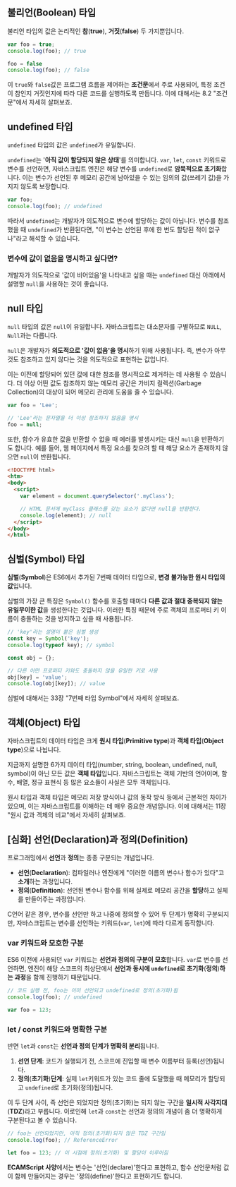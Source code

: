 ## 불리언(Boolean) 타입

불리언 타입의 값은 논리적인 **참**(**true**), **거짓**(**false**) 두 가지뿐입니다.

```javascript
var foo = true;
console.log(foo); // true

foo = false
console.log(foo); // false
```
이 `true`와 `false`값은 프로그램 흐름을 제어하는 **조건문**에서 주로 사용되어,
특정 조건이 참인지 거짓인지에 따라 다른 코드를 실행하도록 만듭니다.
이에 대해서는 8.2 "조건문"에서 자세히 살펴보죠.

## undefined 타입

`undefined` 타입의 값은 `undefined`가 유일합니다.

`undefined`는 '**아직 값이 할당되지 않은 상태**'를 의미합니다. 
`var`, `let`, `const` 키워드로 변수를 선언하면, 자바스크립트 엔진은 해당 변수를 `undefined`로 **암묵적으로 초기화**합니다. 이는 변수가 선언된 후 메모리 공간에 남아있을 수 있는 임의의 값(쓰레기 값)을 가지지 않도록 보장합니다.
```javascript
var foo;
console.log(foo); // undefined
```
따라서 `undefined`는 개발자가 의도적으로 변수에 할당하는 값이 아닙니다. 변수를 참조 했을 때 `undefined`가 반환된다면, "이 변수는 선언된 후에 한 번도 할당된 적이 없구나"라고 해석할 수 있습니다.

### 변수에 값이 없음을 명시하고 싶다면?

개발자가 의도적으로 '값이 비어있음'을 나타내고 싶을 때는 `undefined` 대신 아래에서 설명할 `null`을 사용하는 것이 좋습니다.

## null 타입

`null` 타입의 값은 `null`이 유일합니다. 자바스크립트는 대소문자를 구별하므로 `NULL`, `Null`과는 다릅니다.

`null`은 개발자가 **의도적으로 '값이 없음'을 명시**하기 위해 사용됩니다. 즉, 변수가 아무것도 참조하고 있지 않다는 것을 의도적으로 표현하는 값입니다.

이는 이전에 할당되어 있던 값에 대한 참조를 명시적으로 제거하는 데 사용될 수 있습니다. 더 이상 어떤 값도 참조하지 않는 메모리 공간은 가비지 컬렉션(Garbage Collection)의 대상이 되어 메모리 관리에 도움을 줄 수 있습니다.
```javascript
var foo = 'Lee';

// 'Lee'라는 문자열을 더 이상 참조하지 않음을 명시
foo = null;
```

또한, 함수가 유효한 값을 반환할 수 없을 때 에러를 발생시키는 대신 `null`을 반환하기도 합니다.
예를 들어, 웹 페이지에서 특정 요소를 찾으려 할 때 해당 요소가 존재하지 않으면 `null`이 반환됩니다.
```html
<!DOCTYPE html>
<htm>
<body>
  <script>
    var element = document.querySelector('.myClass');

    // HTML 문서에 myClass 클래스를 갖는 요소가 없다면 null을 반환한다.
    console.log(element); // null
  </script>
</body>
</html>
```

## 심벌(Symbol) 타입

**심벌**(**Symbol**)은 ES6에서 추가된 7번째 데이터 타입으로, **변경 불가능한 원시 타입의 값**입니다.

심벌의 가장 큰 특징은 `Symbol()` 함수를 호출할 때마다 **다른 값과 절대 중복되지 않는 유일무이한 값**을 생성한다는 것입니다. 이러한 특징 때문에 주로 객체의 프로퍼티 키 이름이 충돌하는 것을 방지하고 싶을 때 사용됩니다.
```javascript
// 'key'라는 설명이 붙은 심벌 생성
const key = Symbol('key');
console.log(typeof key); // symbol

const obj = {};

// 다른 어떤 프로퍼티 키와도 충돌하지 않을 유일한 키로 사용
obj[key] = 'value';
console.log(obj[key]); // value
```
심벌에 대해서는 33장 "7번째 타입 Symbol"에서 자세히 살펴보죠.


## 객체(Object) 타입

자바스크립트의 데이터 타입은 크게 **원시 타입**(**Primitive type**)과 **객체 타입**(**Object type**)으로 나뉩니다.

지금까지 설명한 6가지 데이터 타입(number, string, boolean, undefined, null, symbol)이 아닌 모든 값은 **객체 타입**입니다. 자바스크립트는 객체 기반의 언어이며, 함수, 배열, 정규 표현식 등 많은 요소들이 사실은 모두 객체입니다.

원시 타입과 객체 타입은 메모리 저장 방식이나 값의 동작 방식 등에서 근본적인 차이가 있으며, 이는 자바스크립트를 이해하는 데 매우 중요한 개념입니다. 이에 대해서는 11장 "원시 값과 겍체의 비교"에서 자세히 살펴보죠.




## [심화] 선언(Declaration)과 정의(Definition)

프로그래밍에서 **선언**과 **정의**는 종종 구분되는 개념입니다.
- **선언**(**Declaration**): 컴파일러나 엔진에게 "이러한 이름의 변수나 함수가 있다"고 **소개**하는 과정입니다.
- **정의**(**Definition**): 선언된 변수나 함수를 위해 실제로 메모리 공간을 **할당**하고 실체를 만들어주는 과정입니다.

C언어 같은 경우, 변수를 선언만 하고 나중에 정의할 수 있어 두 단계가 명확히 구분되지만, 자바스크립트는 변수를 선언하는 키워드(`var`, `let`)에 따라 다르게 동작합니다.


### var 키워드와 모호한 구분

ES6 이전에 사용되던 `var` 키워드는 **선언과 정의의 구분이 모호**합니다. `var`로 변수를 선언하면, 엔진이 해당 스코프의 최상단에서 **선언과 동시에 `undefined`로 초기화**(**정의**)**하는 과정**을 함께 진행하기 때문입니다.
```javascript
// 코드 실행 전, foo는 이미 선언되고 undefined로 정의(초기화)됨
console.log(foo); // undefined

var foo = 123;
```

### let / const 키워드와 명확한 구분

반면 `let`과 `const`는 **선언과 정의 단계가 명확히 분리**됩니다.
1. **선언 단계**: 코드가 실행되기 전, 스코프에 진입할 때 변수 이름부터 등록(선언)됩니다.
2. **정의**(**초기화**)**단계**: 실제 `let`키워드가 있는 코드 줄에 도달했을 때 메모리가 할당되고 `undefined`로 초기화(정의)됩니다.

이 두 단계 사이, 즉 선언은 되었지만 정의(초기화)는 되지 않는 구간을 **일시적 사각지대**(**TDZ**)라고 부릅니다. 이로인해 `let`과 `const`는 선언과 정의의 개념이 좀 더 명확하게 구분된다고 볼 수 있습니다.
```javascript
// foo는 선언되었지만, 아직 정의(초기화)되지 않은 TDZ 구간임
console.log(foo); // ReferenceError

let foo = 123; // 이 시점에 정의(초기화) 및 할당이 이루어짐
```

**ECAMScript 사양**에서는 변수는 '선언(declare)'한다고 표현하고, 함수 선언문처럼 값이 함께 만들어지는 경우는 '정의(define)'한다고 표현하기도 합니다.

